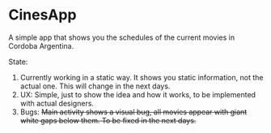 # CinesApp
A simple app that shows you the schedules of the current movies in Cordoba Argentina.

State:
  1. Currently working in a static way. It shows you static information, not the actual one. This will change in the next days.
  2. UX: Simple, just to show the idea and how it works, to be implemented with actual designers.
  3. Bugs: ~~Main activity shows a visual bug, all movies appear with giant white gaps below them. To be fixed in the next days.~~
